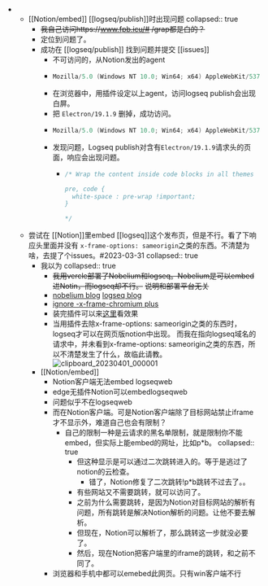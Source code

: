 -
	- [[Notion/embed]] [[logseq/publish]]时出现问题
	  collapsed:: true
		- ~~我自己访问https://www.fpb.icu/# /grap都是白的？~~
		- 定位到问题了。
		- 成功在 [[logseq/publish]] 找到问题并提交 [[issues]]
			- 不可访问的，从Notion发出的agent
			- ```java
			  Mozilla/5.0 (Windows NT 10.0; Win64; x64) AppleWebKit/537.36 (KHTML, like Gecko) Notion/2.0.41 Chrome/102.0.5005.167 Electron/19.1.9 Safari/537.36
			  ```
			- 在浏览器中，用插件设定以上agent，访问logseq publish会出现白屏。
			- 把 `Electron/19.1.9` 删掉，成功访问。
			- ```java
			  Mozilla/5.0 (Windows NT 10.0; Win64; x64) AppleWebKit/537.36 (KHTML, like Gecko) Notion/2.0.41 Chrome/102.0.5005.167  Safari/537.36
			  ```
			- 发现问题，Logseq publish对含有`Electron/19.1.9`请求头的页面，响应会出现问题。
				- ```java
				  /* Wrap the content inside code blocks in all themes 
				  
				  pre, code {
				    white-space : pre-wrap !important;
				  }
				  
				  */
				  
				  ```
	- 尝试在 [[Notion]]里embed [[logseq]]这个发布页，但是不行。看了下响应头里面并没有 `x-frame-options: sameorigin`之类的东西。不清楚为啥，去提了个issues。#2023-03-31
	  collapsed:: true
		- 我以为
		  collapsed:: true
			- ~~我用vercle部署了Nobelium和logseq。Nobelium是可以embed进Notin，而logseq却不行。~~
			  ~~说明和部署平台无关~~
			- [nobelium blog](https://blog.fpb.icu)
			  [logseq blog ](https://fpb.icu)
			- [ignore -x-frame-chromium plus](https://chrome.google.com/webstore/detail/ignore-x-frame-headers/gleekbfjekiniecknbkamfmkohkpodhe)
			- 装完插件可以来[这里](https://blog.fpb.icu/embed-logseq-3W8e1nhGu9h9t6)看效果
			- 当用插件去除x-frame-options: sameorigin之类的东西时，logseq才可以在网页版notion中出现。
			  而我在指向logseq域名的请求中，并未看到x-frame-options: sameorigin之类的东西，所以不清楚发生了什么，故临此请教。
			  ![clipboard_20230401_000001](https://user-images.githubusercontent.com/128216091/229171418-aeab0725-cc7a-49f6-8df5-edf441dcc6a8.png)
		- [[Notion/embed]]
			- Notion客户端无法embed logseqweb
			- edge无插件Notion可以embedlogseqweb
			- 问题似乎不在logseqweb
			- 而在Notion客户端。可是Notion客户端除了目标网站禁止iframe才不显示外，难道自己也会有限制？
				- 自己的限制一种是云请求的黑名单限制，就是限制你不能embed，但实际上能embed的网址，比如p*b。
				  collapsed:: true
					- 但这种显示是可以通过二次跳转进入的。等于是逃过了notion的云检查。
						- 错了，Notion修复了二次跳转!p*b跳转不过去了。。
					- 有些网站又不需要跳转，就可以访问了。
					- 之前为什么需要跳转，是因为Notion对目标网站的解析有问题，所有跳转是解决Notion解析的问题。让他不要去解析。
					- 但现在，Notion可以解析了，那么跳转这一步就没必要了。
					- 然后，现在Notion把客户端里的iframe的跳转，和之前不同了。
			- 浏览器和手机中都可以emebed此网页。只有win客户端不行